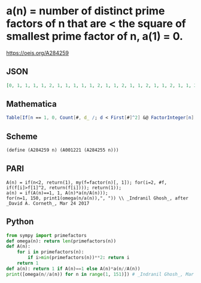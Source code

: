 # a\(n\) \= number of distinct prime factors of n that are < the square of smallest prime factor of n, a\(1\) \= 0\.
https://oeis.org/A284259
## JSON
```JSON
[0, 1, 1, 1, 1, 2, 1, 1, 1, 1, 1, 2, 1, 1, 2, 1, 1, 2, 1, 1, 2, 1, 1, 2, 1, 1, 1, 1, 1, 2, 1, 1, 1, 1, 2, 2, 1, 1, 1, 1, 1, 2, 1, 1, 2, 1, 1, 2, 1, 1, 1, 1, 1, 2, 2, 1, 1, 1, 1, 2, 1, 1, 2, 1, 2, 2, 1, 1, 1, 1, 1, 2, 1, 1, 2, 1, 2, 2, 1, 1, 1, 1, 1, 2, 2, 1, 1, 1, 1, 2, 2, 1, 1, 1, 2, 2, 1, 1, 1, 1, 1, 2, 1, 1, 3, 1, 1, 2, 1, 1, 1, 1, 1, 2, 2, 1, 1, 1, 2, 2]
```
## Mathematica
```Mathematica
Table[If[n == 1, 0, Count[#, d_ /; d < First[#]^2] &@ FactorInteger[n][[All, 1]]], {n, 120}] (* _Michael De Vlieger_, Mar 24 2017 *)
```
## Scheme
```Scheme
(define (A284259 n) (A001221 (A284255 n)))
```
## PARI
```PARI
A(n) = if(n<2, return(1), my(f=factor(n)[, 1]); for(i=2, #f, if(f[i]>f[1]^2, return(f[i]))); return(1));
a(n) = if(A(n)==1, 1, A(n)*a(n/A(n)));
for(n=1, 150, print1(omega(n/a(n)),", ")) \\ _Indranil Ghosh_, after _David A. Corneth_, Mar 24 2017
```
## Python
```Python
from sympy import primefactors
def omega(n): return len(primefactors(n))
def A(n):
    for i in primefactors(n):
        if i>min(primefactors(n))**2: return i
    return 1
def a(n): return 1 if A(n)==1 else A(n)*a(n//A(n))
print([omega(n//a(n)) for n in range(1, 151)]) # _Indranil Ghosh_, Mar 24 2017
```
